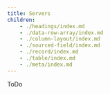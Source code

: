 ```yaml
---
title: Servers
children:
    - ./headings/index.md
    - ./data-row-array/index.md
    - ./column-layout/index.md
    - ./sourced-field/index.md
    - ./record/index.md
    - ./table/index.md
    - ./meta/index.md
---
```


ToDo
